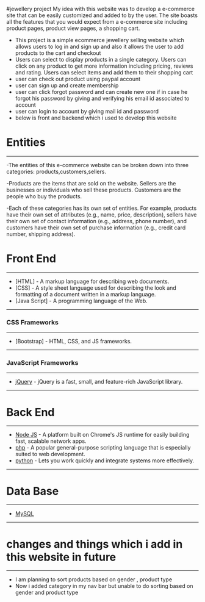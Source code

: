 #jewellery project
My idea with this website was to develop a e-commerce site that can be easily customized and added to by the user. The site boasts all the features that you would expect from a e-commerce site including product pages, product view pages, a shopping cart.
- This project is a simple ecommerce jewellery selling website which allows users to log in and sign up and also it allows the user to add products to the cart and checkout
-  Users can select to display products in a single category. Users can click on any product to get more information including pricing, reviews and rating. Users can select items and add them to their shopping cart
-  user can check out product using paypal account
-  user can sign up and create membership
-  user can click forgot password and can create new one if in case he forgot his password by giving and verifying his email id associated to account
-  user can login to account by giving mail id and password
- below is front and backend which i used to develop this website
# Entities
***
-The entities of this e-commerce website can be broken down into three categories: products,customers,sellers.

-Products are the items that are sold on the website. Sellers are the businesses or individuals who sell these products. Customers are the people who buy the products.

-Each of these categories has its own set of entities. For example, products have their own set of attributes (e.g., name, price, description), sellers have their own set of contact information (e.g., address, phone number), and customers have their own set of purchase information (e.g., credit card number, shipping address).
# Front End
***
- [HTML] - A markup language for describing web documents.
- [CSS] - A style sheet language used for describing the look and formatting of a document written in a markup language.
- [Java Script] - A programming language of the Web.
***
### CSS Frameworks
***
- [Bootstrap] - HTML, CSS, and JS frameworks.

***
### JavaScript Frameworks
***
- [jQuery](http://jquery.com/) - jQuery is a fast, small, and feature-rich JavaScript library.
   

***


# Back End
***
- [Node JS](http://nodejs.org/) - A platform built on Chrome's JS runtime for easily building fast, scalable network apps.
- [php](http://php.net/) - A popular general-purpose scripting language that is especially suited to web development.
- [python](https://www.python.org/) - Lets you work quickly and integrate systems more effectively.

***
   
# Data Base
***
- [MySQL](http://www.mysql.com/)

***
# changes and things which i add in this website in future
***
- I am planning to sort products based on gender , product type
- Now i added category in my nav bar but unable to do sorting based on gender and product type 
